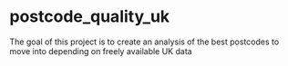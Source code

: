 # postcode_quality_uk
The goal of this project is to create an analysis of the best postcodes to move into depending on freely available UK data
